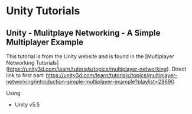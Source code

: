 # Unity Tutorials
## Unity - Mulitplaye Networking - A Simple Multiplayer Example
This tutorial is from the Unity website and is found in the [Multiplayer Networking Tutorials]
(https://unity3d.com/learn/tutorials/topics/multiplayer-networking). Direct link to first part:
 https://unity3d.com/learn/tutorials/topics/multiplayer-networking/introduction-simple-multiplayer-example?playlist=29690

Using:
 - Unity v5.5
 
